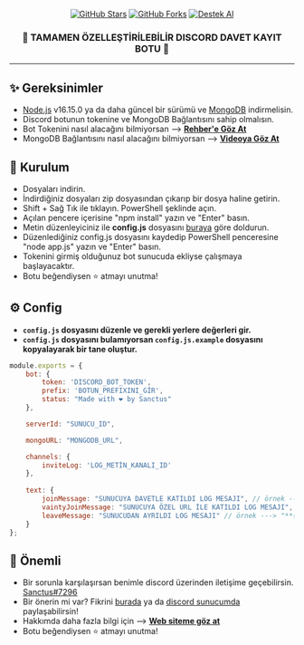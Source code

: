 <p align="center">
<a href="https://github.com/ErenBaygun?tab=repositories"><img alt="GitHub Stars" src="https://img.shields.io/github/stars/ErenBaygun/v13-Invite-Logger?style=for-the-badge"></a> 
<a href="https://github.com/ErenBaygun/v13-Invite-Logger/fork"><img alt="GitHub Forks" src="https://img.shields.io/github/forks/ErenBaygun/v13-Invite-Logger?style=for-the-badge"></a>
<a href="https://discord.gg/MEdUDMSTMx"><img alt="Destek Al" src="https://img.shields.io/badge/Discord-7289DA?style=for-the-badge&logo=discord&logoColor=white"></a>
</p>
<h3 align="center">🎈 TAMAMEN ÖZELLEŞTİRİLEBİLİR DISCORD DAVET KAYIT BOTU 🎈</h3>

---

## ✨ Gereksinimler
- [Node.js](https://nodejs.org/en/) v16.15.0 ya da daha güncel bir sürümü ve [MongoDB](https://www.mongodb.com/) indirmelisin.
- Discord botunun tokenine ve MongoDB Bağlantısını sahip olmalısın.
-  Bot Tokenini nasıl alacağını bilmiyorsan --> **[Rehber'e Göz At](https://discordjs.guide/preparations/setting-up-a-bot-application.html#your-token)**
-  MongoDB Bağlantısını nasıl alacağını bilmiyorsan --> **[Videoya Göz At](https://www.youtube.com/watch?v=VKRIz9s9V70)**

## 🚀 Kurulum
- Dosyaları indirin.
- İndirdiğiniz dosyaları zip dosyasından çıkarıp bir dosya haline getirin.
- Shift + Sağ Tık ile tıklayın. PowerShell şeklinde açın.
- Açılan pencere içerisine "npm install" yazın ve "Enter" basın.
- Metin düzenleyiciniz ile **config.js** dosyasını [buraya](https://github.com/ErenBaygun/v13-Invite-Logger/#-config) göre doldurun.
- Düzenlediğiniz config.js dosyasını kaydedip PowerShell penceresine "node app.js" yazın ve "Enter" basın.
- Tokenini girmiş olduğunuz bot sunucuda ekliyse çalışmaya başlayacaktır.
- Botu beğendiysen ⭐ atmayı unutma!

## ⚙ Config
- **`config.js` dosyasını düzenle ve gerekli yerlere değerleri gir.**
- **`config.js` dosyasını bulamıyorsan `config.js.example` dosyasını kopyalayarak bir tane oluştur.**
```js
module.exports = {
    bot: {
        token: 'DISCORD_BOT_TOKEN',
        prefix: 'BOTUN_PREFIXINI_GİR',
        status: "Made with ❤️ by Sanctus"
    },

    serverId: "SUNUCU_ID",

    mongoURL: "MONGODB_URL",

    channels: {
        inviteLog: 'LOG_METİN_KANALI_ID'
    },
    
    text: {
        joinMessage: "SUNUCUYA DAVETLE KATILDI LOG MESAJI", // örnek ---> "**{newMember} sunucuya katıldı.**\nDavet eden: {inviter} ( {inviteCount} Davet )"
        vaintyJoinMessage: "SUNUCUYA ÖZEL URL İLE KATILDI LOG MESAJI", // örnek ---> "**{newMember} sunucuya katıldı.**\nÖzel url'yi kullanarak katıldı."
        leaveMessage: "SUNUCUDAN AYRILDI LOG MESAJI" // örnek ---> "**{member} sunucudan ayrıldı.**"
    }
};
```



## 🛑 Önemli
- Bir sorunla karşılaşırsan benimle discord üzerinden iletişime geçebilirsin. [Sanctus#7296](https://discord.gg/MEdUDMSTMx)
- Bir önerin mi var? Fikrini [burada](https://github.com/ErenBaygun/v13-Invite-Logger/issues/new?title=Öneri) ya da [discord sunucumda](https://discord.gg/MEdUDMSTMx) paylaşabilirsin!
- Hakkımda daha fazla bilgi için --> **[Web siteme göz at](https://sanct.me)**
- Botu beğendiysen ⭐ atmayı unutma!
